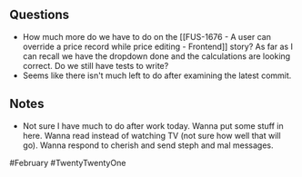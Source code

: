 ## Questions
- How much more do we have to do on the [[FUS-1676 - A user can override a price record while price editing - Frontend]] story? As far as I can recall we have the dropdown done and the calculations are looking correct. Do we still have tests to write? 
- Seems like there isn't much left to do after examining the latest commit. 

## Notes
- Not sure I have much to do after work today. Wanna put some stuff in here. Wanna read instead of watching TV (not sure how well that will go). Wanna respond to cherish and send steph and mal messages. 

#February #TwentyTwentyOne